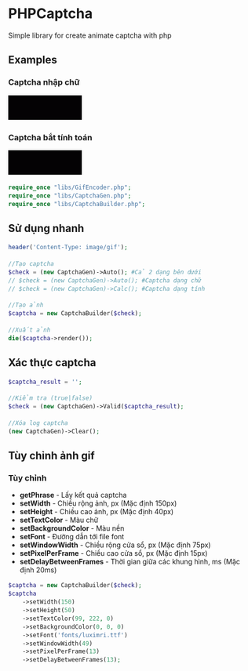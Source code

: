 # PHPCaptcha
Simple library for create animate captcha with php
## Examples

### Captcha nhập chữ
![example1](demo/1.gif)
### Captcha bắt tính toán
![example2](demo/2.gif)

```php
require_once "libs/GifEncoder.php";
require_once "libs/CaptchaGen.php";
require_once "libs/CaptchaBuilder.php";
```

## Sử dụng nhanh

```php
header('Content-Type: image/gif');

//Tạo captcha
$check = (new CaptchaGen)->Auto(); #Cả 2 dạng bên dưới
// $check = (new CaptchaGen)->Auto(); #Captcha dạng chữ
// $check = (new CaptchaGen)->Calc(); #Captcha dạng tính

//Tạo ảnh
$captcha = new CaptchaBuilder($check);

//Xuất ảnh
die($captcha->render());
```

## Xác thực captcha
```php
$captcha_result = '';

//Kiểm tra (true|false)
$check = (new CaptchaGen)->Valid($captcha_result);

//Xóa log captcha
(new CaptchaGen)->Clear();
```
## Tùy chỉnh ảnh gif
### Tùy chỉnh

* **getPhrase** - Lấy kết quả captcha
* **setWidth** - Chiều rộng ảnh, px (Mặc định 150px)
* **setHeight** - Chiều cao ảnh, px  (Mặc định 40px)
* **setTextColor** - Màu chữ
* **setBackgroundColor** - Màu nền
* **setFont** - Đường dẫn tới file font
* **setWindowWidth** - Chiều rộng cửa sổ, px (Mặc định 75px)
* **setPixelPerFrame** - Chiều cao cửa sổ, px  (Mặc định 15px)
* **setDelayBetweenFrames** - Thời gian giữa các khung hình, ms  (Mặc định 20ms)
```php
$captcha = new CaptchaBuilder($check);
$captcha
    ->setWidth(150)
    ->setHeight(50)
    ->setTextColor(99, 222, 0)
    ->setBackgroundColor(0, 0, 0)
    ->setFont('fonts/luximri.ttf')
    ->setWindowWidth(49)
    ->setPixelPerFrame(13)
    ->setDelayBetweenFrames(13);
```
